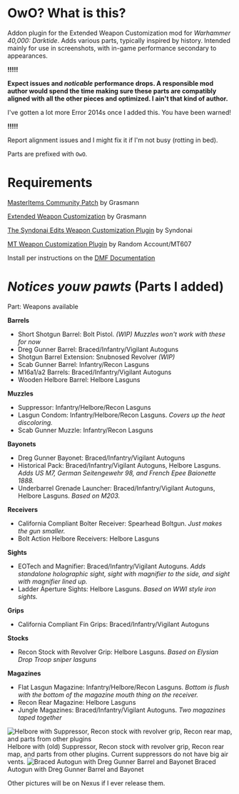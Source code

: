 # OwO? What is this?
Addon plugin for the Extended Weapon Customization mod for *Warhammer 40,000: Darktide*. Adds various parts, typically inspired by history. Intended mainly for use in screenshots, with in-game performance secondary to appearances. 

**!!!!!**

**Expect issues and _noticable_ performance drops. A responsible mod author would spend the time making sure these parts are compatibly aligned with all the other pieces and optimized. I ain't that kind of author.**

I've gotten a lot more Error 2014s once I added this. You have been warned!

**!!!!!**

Report alignment issues and I might fix it if I'm not busy (rotting in bed).

Parts are prefixed with `OwO`.

# Requirements
[MasterItems Community Patch](https://www.nexusmods.com/warhammer40kdarktide/mods/409) by Grasmann

[Extended Weapon Customization](https://www.nexusmods.com/warhammer40kdarktide/mods/277) by Grasmann

[The Syndonai Edits Weapon Customization Plugin](https://www.nexusmods.com/warhammer40kdarktide/mods/290) by Syndonai

[MT Weapon Customization Plugin](https://www.nexusmods.com/warhammer40kdarktide/mods/276) by Random Account/MT607

Install per instructions on the [DMF Documentation](https://dmf-docs.darkti.de/#/installing-mods)

# ***Notices youw pawts*** (Parts I added)
Part: Weapons available

**Barrels**
- Short Shotgun Barrel: Bolt Pistol. _(WIP) Muzzles won't work with these for now_
- Dreg Gunner Barrel: Braced/Infantry/Vigilant Autoguns
- Shotgun Barrel Extension: Snubnosed Revolver _(WIP)_
- Scab Gunner Barrel: Infantry/Recon Lasguns
- M16a1/a2 Barrels: Braced/Infantry/Vigilant Autoguns
- Wooden Helbore Barrel: Helbore Lasguns

**Muzzles**
- Suppressor: Infantry/Helbore/Recon Lasguns
- Lasgun Condom: Infantry/Helbore/Recon Lasguns. _Covers up the heat discoloring._
- Scab Gunner Muzzle: Infantry/Recon Lasguns

**Bayonets**
- Dreg Gunner Bayonet: Braced/Infantry/Vigilant Autoguns
- Historical Pack: Braced/Infantry/Vigilant Autoguns, Helbore Lasguns. _Adds US M7, German Seitengewehr 98, and French Epee Baionette 1888._
- Underbarrel Grenade Launcher: Braced/Infantry/Vigilant Autoguns, Helbore Lasguns. _Based on M203._

**Receivers**
- California Compliant Bolter Receiver: Spearhead Boltgun. _Just makes the gun smaller._
- Bolt Action Helbore Receivers: Helbore Lasguns

**Sights**
- EOTech and Magnifier: Braced/Infantry/Vigilant Autoguns. _Adds standalone holographic sight, sight with magnifier to the side, and sight with magnifier lined up._
- Ladder Aperture Sights: Helbore Lasguns. _Based on WWI style iron sights._

**Grips**
- California Compliant Fin Grips: Braced/Infantry/Vigilant Autoguns

**Stocks**
- Recon Stock with Revolver Grip: Helbore Lasguns. _Based on Elysian Drop Troop sniper lasguns_

**Magazines**
- Flat Lasgun Magazine: Infantry/Helbore/Recon Lasguns. _Bottom is flush with the bottom of the magazine mouth thing on the receiver._
- Recon Rear Magazine: Helbore Lasguns
- Jungle Magazines: Braced/Infantry/Vigilant Autoguns. _Two magazines taped together_

![Helbore with Suppressor, Recon stock with revolver grip, Recon rear map, and parts from other plugins](https://imgur.com/QlFc2Ta.png)
Helbore with (old) Suppressor, Recon stock with revolver grip, Recon rear map, and parts from other plugins. Current suppressors do not have big air vents.
![Braced Autogun with Dreg Gunner Barrel and Bayonet](https://imgur.com/jKbqmQt.png)
Braced Autogun with Dreg Gunner Barrel and Bayonet

Other pictures will be on Nexus if I ever release them.
